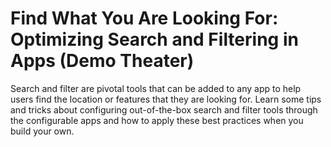 # Find What You Are Looking For: Optimizing Search and Filtering in Apps (Demo Theater)

Search and filter are pivotal tools that can be added to any app to help users find the location or features that they are looking for. Learn some tips and tricks about configuring out-of-the-box search and filter tools through the configurable apps and how to apply these best practices when you build your own.

